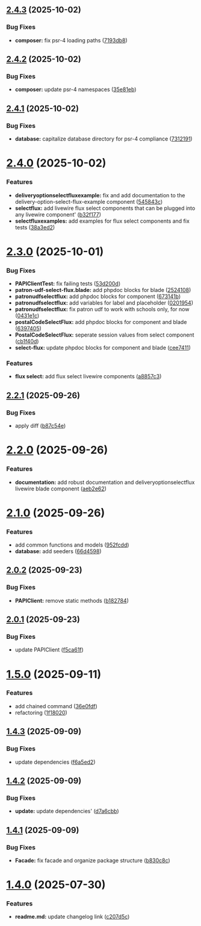 ## [2.4.3](https://github.com/blashbrook/papiclient/compare/v2.4.2...v2.4.3) (2025-10-02)


### Bug Fixes

* **composer:** fix psr-4 loading paths ([7193db8](https://github.com/blashbrook/papiclient/commit/7193db8662c91519f4ab925d34f91b4cf08ce05c))

## [2.4.2](https://github.com/blashbrook/papiclient/compare/v2.4.1...v2.4.2) (2025-10-02)


### Bug Fixes

* **composer:** update psr-4 namespaces ([35e81eb](https://github.com/blashbrook/papiclient/commit/35e81eb9473a6628d0278c4cf63e15fbef90f661))

## [2.4.1](https://github.com/blashbrook/papiclient/compare/v2.4.0...v2.4.1) (2025-10-02)


### Bug Fixes

* **database:** capitalize database directory for psr-4 compliance ([7312191](https://github.com/blashbrook/papiclient/commit/7312191d7ddb375f8b38f16adad8bc0af42bfe20))

# [2.4.0](https://github.com/blashbrook/papiclient/compare/v2.3.0...v2.4.0) (2025-10-02)


### Features

* **deliveryoptionselectfluxexample:** fix and add documentation to the delivery-option-select-flux-example component ([545843c](https://github.com/blashbrook/papiclient/commit/545843c651f6d33c99d368057f693088f7a497cc))
* **selectflux:** add livewire flux select components that can be plugged into any livewire component' ([b32f177](https://github.com/blashbrook/papiclient/commit/b32f1777a09d2522605107f67530da71ab44bf80))
* **selectfluxexamples:** add examples for flux select components and fix tests ([38a3ed2](https://github.com/blashbrook/papiclient/commit/38a3ed23ce47525d0c0af3f629f59d257951847b))

# [2.3.0](https://github.com/blashbrook/papiclient/compare/v2.2.1...v2.3.0) (2025-10-01)


### Bug Fixes

* **PAPIClientTest:** fix failing tests ([53d200d](https://github.com/blashbrook/papiclient/commit/53d200dcb6749daf0e3273ebff1bb3a00fb2bc87))
* **patron-udf-select-flux.blade:** add phpdoc blocks for blade ([2524108](https://github.com/blashbrook/papiclient/commit/25241086bd297dfa9a6924e9fdb2a7cec756d6cd))
* **patronudfselectflux:** add phpdoc blocks for component ([673141b](https://github.com/blashbrook/papiclient/commit/673141be69685cfd2f0533faadd1be33d10bf481))
* **patronudfselectflux:** add variables for label and placeholder ([0201954](https://github.com/blashbrook/papiclient/commit/0201954d7217febebfbb840dd94c539b1a19336c))
* **patronudfselectflux:** fix patron udf to work with schools only, for now ([0431e1c](https://github.com/blashbrook/papiclient/commit/0431e1ccdacac448a3d3e037805199729b9c1817))
* **postalCodeSelectFlux:** add phpdoc blocks for component and blade ([6397405](https://github.com/blashbrook/papiclient/commit/6397405b41530df0331eab0c87bf6ca3a76a769e))
* **PostalCodeSelectFlux:** seperate session values from select component ([cb1f40d](https://github.com/blashbrook/papiclient/commit/cb1f40d053d9cdaba5258c11cbc23e407d5e19b6))
* **select-flux:** update phpdoc blocks for component and blade ([cee7411](https://github.com/blashbrook/papiclient/commit/cee7411df836f717d44bc8407ecc7be5d75e5004))


### Features

* **flux select:** add flux select livewire components ([a8857c3](https://github.com/blashbrook/papiclient/commit/a8857c32732c6a020551248144a46390e0eda3a1))

## [2.2.1](https://github.com/blashbrook/papiclient/compare/v2.2.0...v2.2.1) (2025-09-26)


### Bug Fixes

* apply diff ([b87c54e](https://github.com/blashbrook/papiclient/commit/b87c54ec4f5623dabc0ec7226427fbd4126de696))

# [2.2.0](https://github.com/blashbrook/papiclient/compare/v2.1.0...v2.2.0) (2025-09-26)


### Features

* **documentation:** add robust documentation and deliveryoptionselectflux livewire blade component ([aeb2e62](https://github.com/blashbrook/papiclient/commit/aeb2e6298c28d26f725ad9d985c249b053ed1eba))

# [2.1.0](https://github.com/blashbrook/papiclient/compare/v2.0.2...v2.1.0) (2025-09-26)


### Features

* add common functions and models ([952fcdd](https://github.com/blashbrook/papiclient/commit/952fcdd64a3ba90831cc3a6c521d59eba589ee10))
* **database:** add seeders ([66d4598](https://github.com/blashbrook/papiclient/commit/66d45986646e363a74d3caeb2385a2d213ec69cf))

## [2.0.2](https://github.com/blashbrook/papiclient/compare/v2.0.1...v2.0.2) (2025-09-23)


### Bug Fixes

* **PAPIClient:** remove static methods ([b182784](https://github.com/blashbrook/papiclient/commit/b182784486e8fa2557e89976de8a0803dcffc437))

## [2.0.1](https://github.com/blashbrook/papiclient/compare/v2.0.0...v2.0.1) (2025-09-23)


### Bug Fixes

* update PAPIClient ([f5ca61f](https://github.com/blashbrook/papiclient/commit/f5ca61faa6b422bb60e94c0f170df0119449acc6))

# [1.5.0](https://github.com/blashbrook/papiclient/compare/v1.4.3...v1.5.0) (2025-09-11)


### Features

* add chained command ([36e0fdf](https://github.com/blashbrook/papiclient/commit/36e0fdf27886851adae3c62b57e00ed61c1ca2d4))
* refactoring ([1f18020](https://github.com/blashbrook/papiclient/commit/1f180201b714a65c3b77a27d0fe8484ad3fc6c0b))

## [1.4.3](https://github.com/blashbrook/papiclient/compare/v1.4.2...v1.4.3) (2025-09-09)


### Bug Fixes

* update dependencies ([f6a5ed2](https://github.com/blashbrook/papiclient/commit/f6a5ed2a867b4d9b2c952505035d66524c763fcc))

## [1.4.2](https://github.com/blashbrook/papiclient/compare/v1.4.1...v1.4.2) (2025-09-09)


### Bug Fixes

* **update:** update dependencies' ([d7a6cbb](https://github.com/blashbrook/papiclient/commit/d7a6cbbad307746215c0724cee8bc1774072d08a))

## [1.4.1](https://github.com/blashbrook/papiclient/compare/v1.4.0...v1.4.1) (2025-09-09)


### Bug Fixes

* **Facade:** fix facade and organize package structure ([b830c8c](https://github.com/blashbrook/papiclient/commit/b830c8cefe2afce6f146cdc27ac588274421f7e9))

# [1.4.0](https://github.com/blashbrook/papiclient/compare/v1.3.19...v1.4.0) (2025-07-30)


### Features

* **readme.md:** update changelog link ([c207d5c](https://github.com/blashbrook/papiclient/commit/c207d5cd98daa24e10e0865f70c8a15f7bbb060f))
